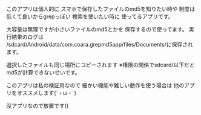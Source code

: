 このアプリは個人的に
スマホで保存したファイルのmd5を知りたい時や
制度は低くて良いからgrepっぽい
検索を使いたい時に
使ってるアプリです。


大容量は無理ですが小さいファイルのmd5とかを
保存するので使ってます。
実行結果のログは
/sdcard/Android/data/com.coara.grepmd5app/files/Documents/に保存されます。


選択したファイルも同じ場所にコピーされます
※権限の関係でsdcard/以下だとmd5が計算できないせいです。


このアプリは私の検証用なので
細かい機能や難しい動作を使う場合は
他のアプリをオススメします(´・ω・`)

没アプリなので放置です()

